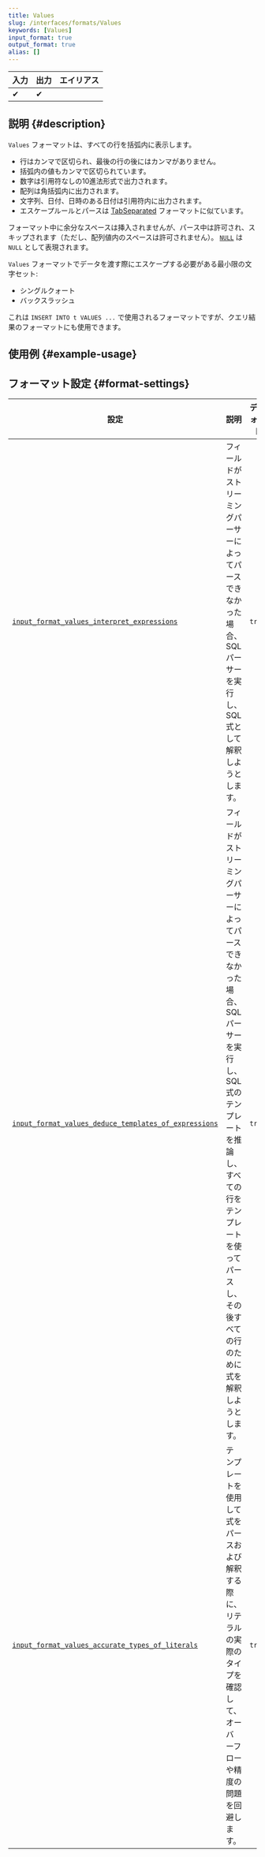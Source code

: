 ```yaml
---
title: Values
slug: /interfaces/formats/Values
keywords: [Values]
input_format: true
output_format: true
alias: []
---
```


| 入力 | 出力 | エイリアス |
|-------|--------|-------|
| ✔     | ✔      |       |

## 説明 {#description}

`Values` フォーマットは、すべての行を括弧内に表示します。

- 行はカンマで区切られ、最後の行の後にはカンマがありません。
- 括弧内の値もカンマで区切られています。
- 数字は引用符なしの10進法形式で出力されます。
- 配列は角括弧内に出力されます。
- 文字列、日付、日時のある日付は引用符内に出力されます。
- エスケープルールとパースは [TabSeparated](TabSeparated/TabSeparated.md) フォーマットに似ています。

フォーマット中に余分なスペースは挿入されませんが、パース中は許可され、スキップされます（ただし、配列値内のスペースは許可されません）。
[`NULL`](/sql-reference/syntax.md) は `NULL` として表現されます。

`Values` フォーマットでデータを渡す際にエスケープする必要がある最小限の文字セット:
- シングルクォート
- バックスラッシュ

これは `INSERT INTO t VALUES ...` で使用されるフォーマットですが、クエリ結果のフォーマットにも使用できます。

## 使用例 {#example-usage}

## フォーマット設定 {#format-settings}

| 設定                                                                                                                                                     | 説明                                                                                                                                                                                   | デフォルト |
|-------------------------------------------------------------------------------------------------------------------------------------------------------------|-----------------------------------------------------------------------------------------------------------------------------------------------------------------------------------------------|---------|
| [`input_format_values_interpret_expressions`](../../operations/settings/settings-formats.md/#input_format_values_interpret_expressions)                     | フィールドがストリーミングパーサーによってパースできなかった場合、SQLパーサーを実行し、SQL式として解釈しようとします。                                                                               | `true`  |
| [`input_format_values_deduce_templates_of_expressions`](../../operations/settings/settings-formats.md/#input_format_values_deduce_templates_of_expressions) | フィールドがストリーミングパーサーによってパースできなかった場合、SQLパーサーを実行し、SQL式のテンプレートを推論し、すべての行をテンプレートを使ってパースし、その後すべての行のために式を解釈しようとします。 | `true`  |
| [`input_format_values_accurate_types_of_literals`](../../operations/settings/settings-formats.md/#input_format_values_accurate_types_of_literals)           | テンプレートを使用して式をパースおよび解釈する際に、リテラルの実際のタイプを確認して、オーバーフローや精度の問題を回避します。                                                       | `true`  |
